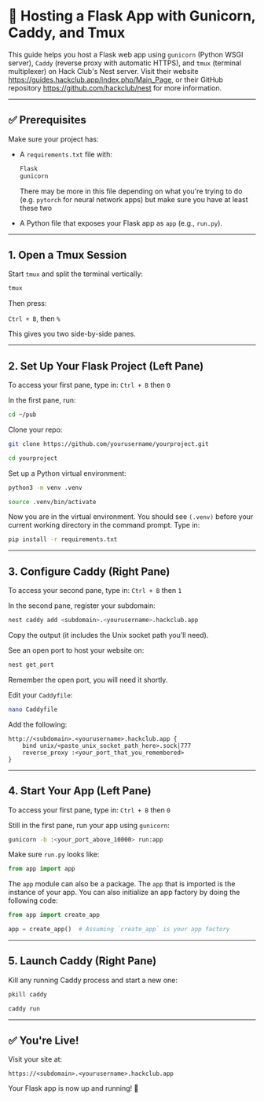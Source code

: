 # 🚀 Hosting a Flask App with Gunicorn, Caddy, and Tmux

This guide helps you host a Flask web app using `gunicorn` (Python WSGI server), `Caddy` (reverse proxy with automatic HTTPS), and `tmux` (terminal multiplexer) on Hack Club's Nest server. Visit their website https://guides.hackclub.app/index.php/Main_Page, or their GitHub repository https://github.com/hackclub/nest for more information.

---

## ✅ Prerequisites

Make sure your project has:
- A `requirements.txt` file with:  

    ```requirements.txt
    Flask
    gunicorn
    ```
    There may be more in this file depending on what you're trying to do (e.g. `pytorch` for neural network apps) but make sure you have at least these two

- A Python file that exposes your Flask app as `app` (e.g., `run.py`).

---

## 1. Open a Tmux Session

Start `tmux` and split the terminal vertically:

```bash
tmux
```

Then press:

`Ctrl + B`, then `%`

This gives you two side-by-side panes.

---

## 2. Set Up Your Flask Project (Left Pane)

To access your first pane, type in:
`Ctrl + B` then `0`

In the first pane, run:

```bash
cd ~/pub
```  

Clone your repo:

```bash
git clone https://github.com/yourusername/yourproject.git
```  
```bash
cd yourproject
```

Set up a Python virtual environment:

```bash
python3 -m venv .venv
``` 
```bash
source .venv/bin/activate
```

Now you are in the virtual environment. You should see `(.venv)` before your current working directory in the command prompt. Type in:  

```bash
pip install -r requirements.txt
```

---

## 3. Configure Caddy (Right Pane)

To access your second pane, type in:
`Ctrl + B` then `1`

In the second pane, register your subdomain:

```bash
nest caddy add <subdomain>.<yourusername>.hackclub.app
```

Copy the output (it includes the Unix socket path you’ll need).

See an open port to host your website on:

```bash
nest get_port
```

Remember the open port, you will need it shortly.

Edit your `Caddyfile`:

```bash
nano Caddyfile
```

Add the following:

```caddyfile
http://<subdomain>.<yourusername>.hackclub.app {
    bind unix/<paste_unix_socket_path_here>.sock|777
    reverse_proxy :<your_port_that_you_remembered>
}
```

---

## 4. Start Your App (Left Pane)

To access your first pane, type in:
`Ctrl + B` then `0`

Still in the first pane, run your app using `gunicorn`:

```bash
gunicorn -b :<your_port_above_10000> run:app
```

Make sure `run.py` looks like:

```python
from app import app
```

The `app` module can also be a package. The `app` that is imported is the instance of your app. You can also initialize an app factory by doing the following code:

```python
from app import create_app

app = create_app()  # Assuming `create_app` is your app factory
```

---

## 5. Launch Caddy (Right Pane)

Kill any running Caddy process and start a new one:

```bash
pkill caddy
```  
```bash
caddy run
```

---

## ✅ You're Live!

Visit your site at:

`https://<subdomain>.<yourusername>.hackclub.app`

Your Flask app is now up and running! 🎉
